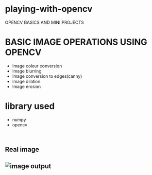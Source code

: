 # playing-with-opencv
OPENCV BASICS AND MINI PROJECTS 
<!DOCTYPE html>
<html lang = "en">
<head>
    <meta charset="utf-8" />
    <title>Random Pic</title>
    <link rel="stylesheet" href="main.css">
</head>

<body>
  <h1>BASIC IMAGE OPERATIONS USING OPENCV</h1>
<p title= BASIC IMAGE OPERATIONS>
<ul>
<li>Image colour conversion </li>
<li>Image blurring</li>
<li>Image conversion to edges(canny)</li>
<li>Image dilation</li>
<li>Image erosion</li>
</ul>
</p>

<h1>library used</h1>
<p title=library used->
<ul>
<li>numpy </li>
<li>opencv</li>
</ul>
</p>
<br>
<h2>Real image<h2>
  <img src="C:/Users/RAJ/Downloads/p1.jpg" alt="image output">

</body>
</html>

